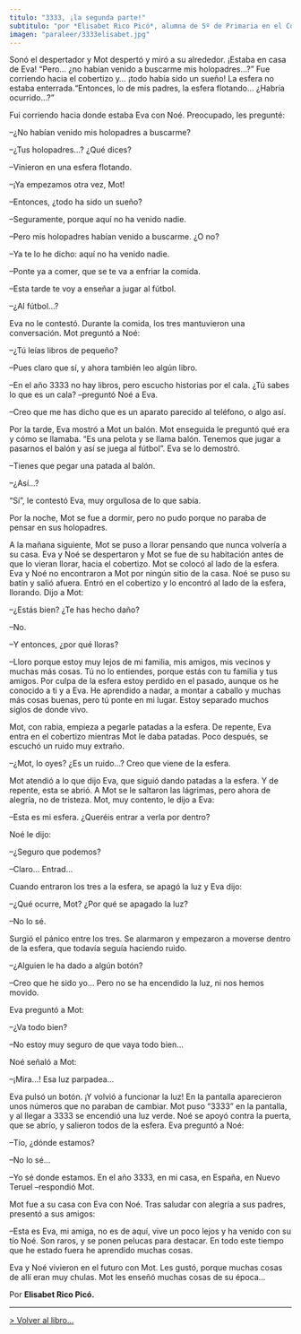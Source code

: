 ```yaml
---
titulo: "3333, ¡la segunda parte!"
subtitulo: "por *Elisabet Rico Picó*, alumna de 5º de Primaria en el Colegio Público "Reina Sofía", de..."
imagen: "paraleer/3333elisabet.jpg"
---
```

Sonó el despertador y Mot despertó y miró a su alrededor. ¡Estaba en casa de Eva! “Pero… ¿no habían venido a buscarme mis holopadres…?” Fue corriendo hacia el cobertizo y… ¡todo había sido un sueño! La esfera no estaba enterrada.“Entonces, lo de mis padres, la esfera flotando… ¿Habría ocurrido…?”

Fui corriendo hacia donde estaba Eva con Noé. Preocupado, les pregunté:

–¿No habían venido mis holopadres a buscarme?

–¿Tus holopadres…? ¿Qué dices?

–Vinieron en una esfera flotando.

–¡Ya empezamos otra vez, Mot!

–Entonces, ¿todo ha sido un sueño?

–Seguramente, porque aquí no ha venido nadie.

–Pero mis holopadres habían venido a buscarme. ¿O no?

–Ya te lo he dicho: aquí no ha venido nadie.

–Ponte ya a comer, que se te va a enfriar la comida.

–Esta tarde te voy a enseñar a jugar al fútbol.

–¿Al fútbol…?

Eva no le contestó. Durante la comida, los tres mantuvieron una conversación. Mot preguntó a Noé:

–¿Tú leías libros de pequeño?

–Pues claro que sí, y ahora también leo algún libro.

–En el año 3333 no hay libros, pero escucho historias por el cala. ¿Tú sabes lo que es un cala? –preguntó Noé a Eva.

–Creo que me has dicho que es un aparato parecido al teléfono, o algo así.

Por la tarde, Eva mostró a Mot un balón. Mot enseguida le preguntó qué era y cómo se llamaba. “Es una pelota y se llama balón. Tenemos que jugar a pasarnos el balón y así se juega al fútbol”. Eva se lo demostró.

–Tienes que pegar una patada al balón.

–¿Así…?

“Sí”, le contestó Eva, muy orgullosa de lo que sabía.

Por la noche, Mot se fue a dormir, pero no pudo porque no paraba de pensar en sus holopadres.

A la mañana siguiente, Mot se puso a llorar pensando que nunca volvería a su casa. Eva y Noé se despertaron y Mot se fue de su habitación antes de que lo vieran llorar, hacia el cobertizo. Mot se colocó al lado de la esfera. Eva y Noé no encontraron a Mot por ningún sitio de la casa. Noé se puso su batín y salió afuera. Entró en el cobertizo y lo encontró al lado de la esfera, llorando. Dijo a Mot:

–¿Estás bien? ¿Te has hecho daño?

–No.

–Y entonces, ¿por qué lloras?

–Lloro porque estoy muy lejos de mi familia, mis amigos, mis vecinos y muchas más cosas. Tú no lo entiendes, porque estás con tu familia y tus amigos. Por culpa de la esfera estoy perdido en el pasado, aunque os he conocido a ti y a Eva. He aprendido a nadar, a montar a caballo y muchas más cosas buenas, pero tú ponte en mi lugar. Estoy separado muchos siglos de donde vivo.

Mot, con rabia, empieza a pegarle patadas a la esfera. De repente, Eva entra en el cobertizo mientras Mot le daba patadas. Poco después, se escuchó un ruido muy extraño.

–¿Mot, lo oyes? ¿Es un ruido…? Creo que viene de la esfera.

Mot atendió a lo que dijo Eva, que siguió dando patadas a la esfera. Y de repente, esta se abrió. A Mot se le saltaron las lágrimas, pero ahora de alegría, no de tristeza. Mot, muy contento, le dijo a Eva:

–Esta es mi esfera. ¿Queréis entrar a verla por dentro?

Noé le dijo:

–¿Seguro que podemos?

–Claro… Entrad…

Cuando entraron los tres a la esfera, se apagó la luz y Eva dijo:

–¿Qué ocurre, Mot? ¿Por qué se apagado la luz?

–No lo sé.

Surgió el pánico entre los tres. Se alarmaron y empezaron a moverse dentro de la esfera, que todavía seguía haciendo ruido.

–¿Alguien le ha dado a algún botón?

–Creo que he sido yo… Pero no se ha encendido la luz, ni nos hemos movido.

Eva preguntó a Mot:

–¿Va todo bien?

–No estoy muy seguro de que vaya todo bien…

Noé señaló a Mot:

–¡Mira…! Esa luz parpadea…

Eva pulsó un botón. ¡Y volvió a funcionar la luz! En la pantalla aparecieron unos números que no paraban de cambiar. Mot puso “3333” en la pantalla, y al llegar a 3333 se encendió una luz verde. Noé se apoyó contra la puerta, que se abrío, y salieron todos de la esfera. Eva preguntó a Noé:

–Tío, ¿dónde estamos?

–No lo sé…

–Yo sé donde estamos. En el año 3333, en mi casa, en España, en Nuevo Teruel –respondió Mot.

Mot fue a su casa con Eva con Noé. Tras saludar con alegría a sus padres, presentó a sus amigos:

–Esta es Eva, mi amiga, no es de aquí, vive un poco lejos y ha venido con su tío Noé. Son raros, y se ponen pelucas para destacar. En todo este tiempo que he estado fuera he aprendido muchas cosas.

Eva y Noé vivieron en el futuro con Mot. Les gustó, porque muchas cosas de allí eran muy chulas. Mot les enseñó muchas cosas de su época…

Por **Elisabet Rico Picó.**

* * *

[> Volver al libro…](/ver/mislibros/3333)

